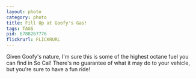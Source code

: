 ```yaml
---
layout: photo
category: photo
title: Fill Up at Goofy's Gas!
tags: TAGS
pid: 6788267776
flickrurl: FLICKRURL
---
```


Given Goofy's nature, I'm sure this is some of the highest octane fuel you can find in So Cal! There's no guarantee of what it may do to your vehicle, but you're sure to have a fun ride!
